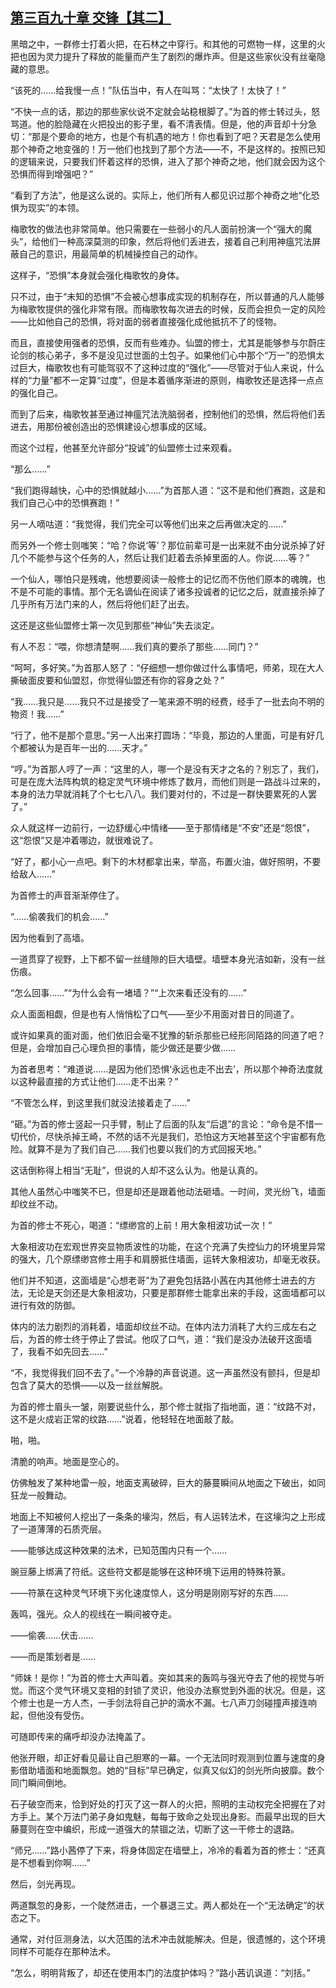 ## [第三百九十章 交锋【其二】](https://www.xxbiquge.com/11_11207/9194295.html)


  黑暗之中，一群修士打着火把，在石林之中穿行。和其他的可燃物一样，这里的火把也因为灵力提升了释放的能量而产生了剧烈的爆炸声。但是这些家伙没有丝毫隐藏的意思。

  “该死的……给我慢一点！”队伍当中，有人在叫骂：“太快了！太快了！”

  “不快一点的话，那边的那些家伙说不定就会站稳根脚了。”为首的修士转过头，怒骂道。他的脸隐藏在火把投出的影子里，看不清表情。但是，他的声音却十分急切：“那是个要命的地方，也是个有机遇的地方！你也看到了吧？天君是怎么使用那个神奇之地变强的！万一他们也找到了那个方法——不，不是这样的。按照已知的逻辑来说，只要我们怀着这样的恐惧，进入了那个神奇之地，他们就会因为这个恐惧而得到增强吧？”

  “看到了方法”，他是这么说的。实际上，他们所有人都见识过那个神奇之地“化恐惧为现实”的本领。

  梅歌牧的做法也非常简单。他只需要在一些弱小的凡人面前扮演一个“强大的魔头”，给他们一种高深莫测的印象，然后将他们丢进去，接着自己利用神瘟咒法屏蔽自己的意识，用最简单的机械操控自己的动作。

  这样子，“恐惧”本身就会强化梅歌牧的身体。

  只不过，由于“未知的恐惧”不会被心想事成实现的机制存在，所以普通的凡人能够为梅歌牧提供的强化非常有限。而梅歌牧每次进去的时候，反而会担负一定的风险——比如他自己的恐惧，将对面的弱者直接强化成他抵抗不了的怪物。

  而且，直接使用强者的恐惧，反而有些难办。仙盟的修士，尤其是能够参与尔蔚庄论剑的核心弟子，多不是没见过世面的土包子。如果他们心中那个“万一”的恐惧太过巨大，梅歌牧也有可能驾驭不了这种过度的“强化”——尽管对于仙人来说，什么样的“力量”都不一定算“过度”，但是本着循序渐进的原则，梅歌牧还是选择一点点的强化自己。

  而到了后来，梅歌牧甚至通过神瘟咒法洗脑弱者，控制他们的恐惧，然后将他们丢进去，用那份被创造出的恐惧建设心想事成的区域。

  而这个过程，他甚至允许部分“投诚”的仙盟修士过来观看。

  “那么……”

  “我们跑得越快，心中的恐惧就越小……”为首那人道：“这不是和他们赛跑，这是和我们自己心中的恐惧赛跑！”

  另一人嘀咕道：“我觉得，我们完全可以等他们出来之后再做决定的……”

  而另外一个修士则嗤笑：“哈？你说‘等’？那位前辈可是一出来就不由分说杀掉了好几个不能参与这个任务的人，然后让我们赶着去杀掉里面的人。你说……等？”

  一个仙人，哪怕只是残魂，他想要阅读一般修士的记忆而不伤他们原本的魂魄，也不是不可能的事情。那个无名谪仙在阅读了诸多投诚者的记忆之后，就直接杀掉了几乎所有万法门来的人，然后将他们赶了出去。

  这还是这些仙盟修士第一次见到那些“神仙”失去淡定。

  有人不忍：“喂，你想清楚啊……我们真的要杀了那些……同门？”

  “呵呵，多好笑。”为首那人怒了：“仔细想一想你做过什么事情吧，师弟，现在大人撕破面皮要和仙盟怼，你觉得仙盟还有你的容身之处？”

  “我……我只是……我只不过是接受了一笔来源不明的经费，经手了一批去向不明的物资！我……”

  “行了，他不是那个意思。”另一人出来打圆场：“毕竟，那边的人里面，可是有好几个都被认为是百年一出的……天才。”

  “哼。”为首那人哼了一声：“这里的人，哪一个是没有天才之名的？别忘了，我们，可是在庞大法阵构筑的稳定灵气环境中修炼了数月，而他们则是一路战斗过来的，本身的法力早就消耗了个七七八八。我们要对付的，不过是一群快要累死的人罢了。”

  众人就这样一边前行，一边舒缓心中情绪——至于那情绪是“不安”还是“怨恨”，这“怨恨”又是冲着哪边，就很难说了。

  “好了，都小心一点吧。剩下的木材都拿出来，举高，布置火油，做好照明，不要给敌人……”

  为首修士的声音渐渐停住了。

  “……偷袭我们的机会……”

  因为他看到了高墙。

  一道贯穿了视野，上下都不留一丝缝隙的巨大墙壁。墙壁本身光洁如新，没有一丝伤痕。

  “怎么回事……”“为什么会有一堵墙？”“上次来看还没有的……”

  众人面面相觑，但是也有人悄悄松了口气——至少不用面对昔日的同道了。

  或许如果真的面对面，他们依旧会毫不犹豫的斩杀那些已经形同陌路的同道了吧？但是，会增加自己心理负担的事情，能少做还是要少做……

  为首者思考：“难道说……是因为他们恐惧‘永远也走不出去’，所以那个神奇法度就以这种最直接的方式让他们……走不出来？”

  “不管怎么样，到这里我们就没法接着走了……”

  “砸。”为首的修士竖起一只手臂，制止了后面的队友“后退”的言论：“命令是不惜一切代价，尽快杀掉王崎，不然的话不光是我们，恐怕这方天地甚至这个宇宙都有危险。就算不是为了我们自己……我们也要以我们的方式回报天地。”

  这话倒称得上相当“无耻”，但说的人却不这么认为。他是认真的。

  其他人虽然心中嗤笑不已，但是却还是跟着他动法砸墙。一时间，灵光纷飞，墙面却纹丝不动。

  为首的修士不死心，喝道：“缥缈宫的上前！用大象相波功试一次！”

  大象相波功在宏观世界突显物质波性的功能，在这个充满了失控仙力的环境里异常的强大，几个原缥缈宫修士用手和肩膀抵住墙面，运转大象相波功，却毫无收获。

  他们并不知道，这面墙是“心想老哥”为了避免包括路小茜在内其他修士进去的方法，无论是天剑还是大象相波功，只要是那群修士能拿出来的手段，这面墙都可以进行有效的防御。

  体内的法力剧烈的消耗着，墙面却纹丝不动。在体内法力消耗了大约三成左右之后，为首的修士终于停止了尝试。他叹了口气，道：“我们是没办法破开这面墙了，我看不如先回去……”

  “不，我觉得我们回不去了。”一个冷静的声音说道。这一声虽然没有颤抖，但是却包含了莫大的恐惧——以及一丝丝解脱。

  为首的修士眉头一皱，刚要说些什么，那个修士就指了指地面，道：“纹路不对，这不是火成岩正常的纹路……”说着，他轻轻在地面敲了敲。

  啪，啪。

  清脆的响声。地面是空心的。

  仿佛触发了某种地雷一般，地面支离破碎，巨大的藤蔓瞬间从地面之下破出，如同狂龙一般舞动。

  地面上不知被何人挖出了一条条的壕沟，然后，有人运转法术，在这壕沟之上形成了一道薄薄的石质壳层。

  ——能够达成这种效果的法术，已知范围内只有一个……

  豌豆藤上绑满了符纸。这些符文都是能够在这种环境下运用的特殊符篆。

  ——符篆在这种灵气环境下劣化速度惊人，这分明是刚刚写好的东西……

  轰鸣，强光。众人的视线在一瞬间被夺走。

  ——偷袭……伏击……

  ——而是策划者是……

  “师妹！是你！”为首的修士大声叫着。突如其来的轰鸣与强光夺去了他的视觉与听觉。而这个灵气环境又变相的封锁了灵识，他没办法察觉到外面的状况。但是，这个修士也是一方人杰，一手剑法将自己护的滴水不漏。七八声刀剑碰撞声接连响起，但他没有受伤。

  可随即传来的痛呼却没办法掩盖了。

  他张开眼，却正好看见最让自己胆寒的一幕。一个无法同时观测到位置与速度的身影借助墙面和地面飘忽。她的“目标”早已确定，似真又似幻的剑光所向披靡。数个同门瞬间倒地。

  石子破空而来，恰到好处的打灭了这一群人的火把，照明的主动权完全把握在了对方手上。某个万法门弟子身如鬼魅，每每于致命之处现出身影。而最早出现的巨大藤蔓则在空中编织，形成一道强大的禁锢之法，切断了这一干修士的退路。

  “师兄……”路小茜停了下来，将身体固定在墙壁上，冷冷的看着为首的修士：“还真是不想看到你啊……”

  然后，剑光再现。

  两道飘忽的身影，一个陡然进击，一个暴退三丈。两人都处在一个“无法确定”的状态之下。

  通常，对付叵测身法，以大范围的法术冲击就能解决。但是，很遗憾的，这个环境同样不可能存在那种法术。

  “怎么，明明背叛了，却还在使用本门的法度护体吗？”路小茜讥讽道：“刘括。”
